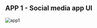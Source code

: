 APP 1 - Social media app UI
---------------------------

![app1](https://user-images.githubusercontent.com/89051381/188309593-0c3e4b7e-0b0f-4f42-ab3b-803c7586b0a4.png)

